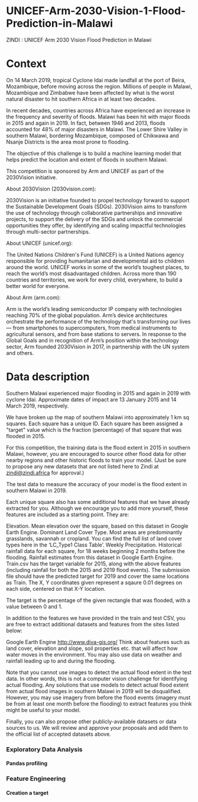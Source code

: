 # UNICEF-Arm-2030-Vision-1-Flood-Prediction-in-Malawi
ZINDI : UNICEF Arm 2030 Vision Flood Prediction in Malawi

# Context 
On 14 March 2019, tropical Cyclone Idai made landfall at the port of Beira, Mozambique, before moving across the region. Millions of people in Malawi, Mozambique and Zimbabwe have been affected by what is the worst natural disaster to hit southern Africa in at least two decades.

In recent decades, countries across Africa have experienced an increase in the frequency and severity of floods. Malawi has been hit with major floods in 2015 and again in 2019. In fact, between 1946 and 2013, floods accounted for 48% of major disasters in Malawi. The Lower Shire Valley in southern Malawi, bordering Mozambique, composed of Chikwawa and Nsanje Districts is the area most prone to flooding.

The objective of this challenge is to build a machine learning model that helps predict the location and extent of floods in southern Malawi.

This competition is sponsored by Arm and UNICEF as part of the 2030Vision initiative.

About 2030Vision (2030vision.com):


2030Vision is an initiative founded to propel technology forward to support the Sustainable Development Goals (SDGs). 2030Vision aims to transform the use of technology through collaborative partnerships and innovative projects, to support the delivery of the SDGs and unlock the commercial opportunities they offer, by identifying and scaling impactful technologies through multi-sector partnerships.

About UNICEF (unicef.org):


The United Nations Children's Fund (UNICEF) is a United Nations agency responsible for providing humanitarian and developmental aid to children around the world. UNICEF works in some of the world’s toughest places, to reach the world’s most disadvantaged children. Across more than 190 countries and territories, we work for every child, everywhere, to build a better world for everyone.

About Arm (arm.com):


Arm is the world’s leading semiconductor IP company with technologies reaching 70% of the global population. Arm’s device architectures orchestrate the performance of the technology that's transforming our lives — from smartphones to supercomputers, from medical instruments to agricultural sensors, and from base stations to servers. In response to the Global Goals and in recognition of Arm’s position within the technology sector, Arm founded 2030Vision in 2017, in partnership with the UN system and others.

# Data description 


Southern Malawi experienced major flooding in 2015 and again in 2019 with cyclone Idai. Approximate dates of impact are 13 January 2015 and 14 March 2019, respectively.

We have broken up the map of southern Malawi into approximately 1 km sq squares. Each square has a unique ID. Each square has been assigned a "target" value which is the fraction (percentage) of that square that was flooded in 2015.

For this competition, the training data is the flood extent in 2015 in southern Malawi, however, you are encouraged to source other flood data for other nearby regions and other historic floods to train your model. (Just be sure to propose any new datasets that are not listed here to Zindi at zindi@zindi.africa for approval.)

The test data to measure the accuracy of your model is the flood extent in southern Malawi in 2019.

Each unique square also has some additional features that we have already extracted for you. Although we encourage you to add more yourself, these features are included as a starting point. They are:

Elevation. Mean elevation over the square, based on this dataset in Google Earth Engine.
Dominant Land Cover Type. Most areas are predominantly grasslands, savannah or cropland. You can find the full list of land cover types here in the ‘LC_Type1 Class Table’.
Weekly Precipitation. Historical rainfall data for each square, for 18 weeks beginning 2 months before the flooding. Rainfall estimates from this dataset in Google Earth Engine.
Train.csv has the target variable for 2015, along with the above features (including rainfall for both the 2015 and 2019 flood events). The submission file should have the predicted target for 2019 and cover the same locations as Train. The X, Y coordinates given represent a sqaure 0.01 degrees on each side, centered on that X-Y location.

The target is the percentage of the given rectangle that was flooded, with a value between 0 and 1.

In addition to the features we have provided in the train and test CSV, you are free to extract additional datasets and features from the sites listed below:

Google Earth Engine
http://www.diva-gis.org/
Think about features such as land cover, elevation and slope, soil properties etc. that will affect how water moves in the environment. You may also use data on weather and rainfall leading up to and during the flooding.

Note that you cannot use images to detect the actual flood extent in the test data. In other words, this is not a computer vision challenge for identifying actual flooding. Any solutions that use models to detect actual flood extent from actual flood images in southern Malawi in 2019 will be disqualified. However, you may use imagery from before the flood events (imagery must be from at least one month before the flooding) to extract features you think might be useful to your model.

Finally, you can also propose other publicly-available datasets or data sources to us. We will review and approve your proposals and add them to the official list of accepted datasets above.

###       Exploratory Data Analysis
####      Pandas profiling 

###       Feature Engineering
####       Creation a target 








